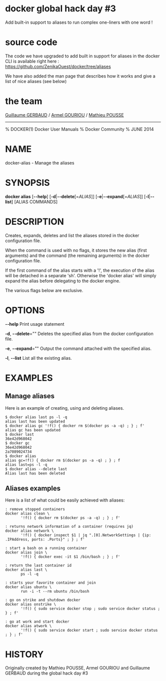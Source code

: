 # docker global hack day #3

Add built-in support to aliases to run complex one-liners with one word !

# source code

The code we have upgraded to add built in support for aliases in the docker CLI is available right here : https://github.com/ZenikaOuest/docker/tree/aliases

We have also added the man page that describes how it works and give a list of nice aliases (see below)

# the team

[Guillaume GERBAUD](https://twiter.com/ggerbaud) / [Armel GOURIOU](https://twiter.com/agouriou) / [Mathieu POUSSE](https://twiter.com/m_pousse)

--------
% DOCKER(1) Docker User Manuals
% Docker Community
% JUNE 2014
# NAME
docker-alias - Manage the aliases

# SYNOPSIS
**docker alias**
[**--help**]
[**-d**|**--delete**[=*ALIAS*]]
[**-e**|**--expand**[=*ALIAS*]]
[**-l**|**--list**]
[ALIAS COMMANDS]

# DESCRIPTION

Creates, expands, deletes and list the aliases stored in the docker configuration file.

When the command is used with no flags, it stores the new alias (first arguments) and the command (the remaining arguments) in the docker configuration file. 

If the first command of the alias starts with a '!', the execution of the alias will be detached in a separate 'sh'. Otherwise the 'docker alias' will simply expand the alias before delegating to the docker engine. 

The various flags below are exclusive.

# OPTIONS
**--help**
  Print usage statement

**-d**, **--delete**=""
   Deletes the specified alias from the docker configuration file.

**-e**, **--expand**=""
   Output the command attached with the specified alias.

**-l**, **--list**
   List all the existing alias.


# EXAMPLES

## Manage aliases

Here is an example of creating, using and deleting aliases.

    $ docker alias last ps -l -q
    alias last has been updated
    $ docker alias gc '!f() { docker rm $(docker ps -a -q) ; } ; f'
    alias gc has been updated
    $ docker last
	36e42d968042
    $ docker gc
	36e42d968042
	2a7089024734
    $ docker alias
    alias gc=!f() { docker rm $(docker ps -a -q) ; } ; f
    alias last=ps -l -q
    $ docker alias --delete last
    Alias last has been deleted

## Aliases examples

Here is a list of what could be easily achieved with aliases:

	: remove stopped containers
    docker alias clean \
           '!f() { docker rm $(docker ps -a -q) ; } ; f'
    
    : returns network information of a container (requires jq)
    docker alias network \
           '!f() { docker inspect $1 | jq ".[0].NetworkSettings | {ip: .IPAddress, ports: .Ports}" ; } ; f'
    
    : start a bash on a running container
    docker alias join \
           '!f() { docker exec -it $1 /bin/bash ; } ; f'
    
    : return the last container id
    docker alias last \
           ps -l -q
    
    : starts your favorite container and join
    docker alias ubuntu \
           run -i -t --rm ubuntu /bin/bash
    
    : go on strike and shutdown docker
    docker alias onstrike \
           '!f() { sudo service docker stop ; sudo service docker status ; } ; f'
    
    : go at work and start docker
    docker alias atwork \
           '!f() { sudo service docker start ; sudo service docker status ; } ; f' 

# HISTORY
Originally created by Mathieu POUSSE, Armel GOURIOU and Guillaume GERBAUD during the global hack day #3
